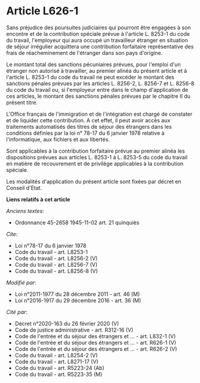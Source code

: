 # Article L626-1

Sans préjudice des poursuites judiciaires qui pourront être engagées à son encontre et de la contribution spéciale prévue à
l'article L. 8253-1 du code du travail, l'employeur qui aura occupé un travailleur étranger en situation de séjour irrégulier
acquittera une contribution forfaitaire représentative des frais de réacheminement de l'étranger dans son pays d'origine. 

Le montant total des sanctions pécuniaires prévues, pour l'emploi d'un étranger non autorisé à travailler, au premier alinéa
du présent article et à l'article L. 8253-1 du code du travail ne peut excéder le montant des sanctions pénales prévues par
les articles L. 8256-2, L. 8256-7 et L. 8256-8 du code du travail ou, si l'employeur entre dans le champ d'application de ces
articles, le montant des sanctions pénales prévues par le chapitre II du présent titre. 

L'Office français de l'immigration et de l'intégration est chargé de constater et de liquider cette contribution. A cet
effet, il peut avoir accès aux traitements automatisés des titres de séjour des étrangers dans les conditions définies par la
loi n° 78-17 du 6 janvier 1978 relative à l'informatique, aux fichiers et aux libertés. 

Sont applicables à la contribution forfaitaire prévue au premier alinéa les dispositions prévues aux articles L. 8253-1 à L.
8253-5 du code du travail en matière de recouvrement et de privilège applicables à la contribution spéciale. 

Les modalités d'application du présent article sont fixées par décret en Conseil d'Etat.

**Liens relatifs à cet article**

_Anciens textes_:

  - Ordonnance 45-2658 1945-11-02 art. 21 quinquiès

_Cite_:

  - Loi n°78-17 du 6 janvier 1978
  - Code du travail - art. L8253-1
  - Code du travail - art. L8256-2 (V)
  - Code du travail - art. L8256-7 (V)
  - Code du travail - art. L8256-8 (V)

_Modifié par_:

  - Loi n°2011-1977 du 28 décembre 2011 - art. 46 (M)
  - Loi n°2016-1917 du 29 décembre 2016 - art. 36 (M)

_Cité par_:

  - Décret n°2020-163 du 26 février 2020 (V)
  - Code de justice administrative - art. R312-16 (V)
  - Code de l'entrée et du séjour des étrangers et ... - art. L832-1 (V)
  - Code de l'entrée et du séjour des étrangers et ... - art. R626-1 (V)
  - Code de l'entrée et du séjour des étrangers et ... - art. R626-2 (V)
  - Code du travail - art. L8254-2 (V)
  - Code du travail - art. L8271-17 (V)
  - Code du travail - art. R5223-24 (Ab)
  - Code du travail - art. R5223-35 (M)
